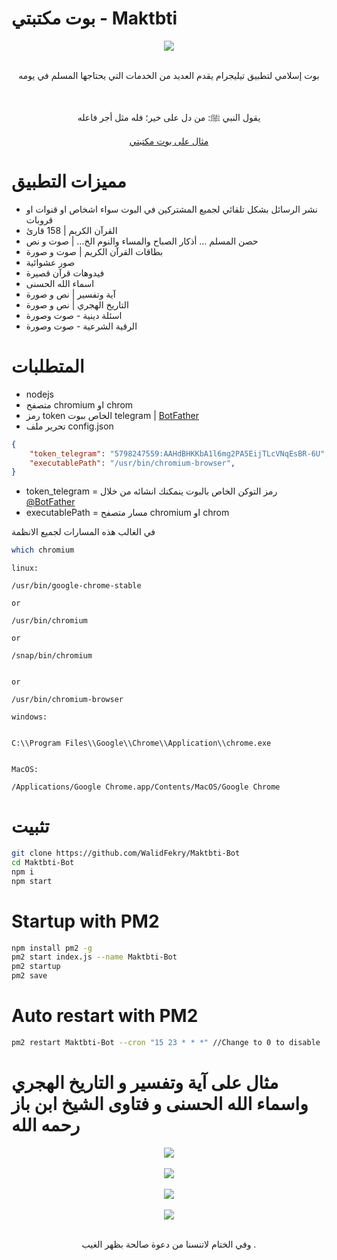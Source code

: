 # بوت مكتبتي - Maktbti

<div align="center">
  <img align="center" src="./logo.png">

  <br>
  <br>

  بوت إسلامي لتطبيق تيليجرام يقدم العديد من الخدمات التي يحتاجها المسلم في يومه 

  <br>

  يقول النبي ﷺ: من دل على خير؛ فله مثل أجر فاعله 

  [مثال على بوت مكتبتي](https://t.me/maktbti_bot)

</div>


# مميزات التطبيق

- نشر الرسائل بشكل تلقائي لجميع المشتركين في البوت سواء اشخاص او قنوات او قروبات
- القرآن الكريم | 158 قارئ
- حصن المسلم … أذكار الصباح والمساء والنوم الخ... | صوت و نص
- بطاقات القرآن الكريم | صوت و صورة
- صور عشوائية
- فيدوهات قرآن قصيرة
- اسماء الله الحسنى
- آية وتفسير | نص و صورة
- التاريخ الهجري | نص و صورة
-  اسئلة دينية - صوت وصورة
-  الرقية الشرعية - صوت وصورة


# المتطلبات

- nodejs 
- متصفح chromium او chrom
- رمز token الخاص ببوت telegram | [BotFather](https://t.me/BotFather)
- تحرير ملف config.json 


```json
{
    "token_telegram": "5798247559:AAHdBHKKbA1l6mg2PA5EijTLcVNqEsBR-6U",
    "executablePath": "/usr/bin/chromium-browser",
}
```


- token_telegram =  رمز التوكن الخاص بالبوت ينمكنك انشائه من خلال [@BotFather](https://t.me/BotFather)
- executablePath = مسار متصفح chromium او chrom


في الغالب هذه المسارات لجميع الانظمة

```bash
which chromium
```

```
linux:

/usr/bin/google-chrome-stable

or 

/usr/bin/chromium

or 

/snap/bin/chromium


or

/usr/bin/chromium-browser

windows:


C:\\Program Files\\Google\\Chrome\\Application\\chrome.exe


MacOS:

/Applications/Google Chrome.app/Contents/MacOS/Google Chrome
```

# تثبيت 

```bash
git clone https://github.com/WalidFekry/Maktbti-Bot
cd Maktbti-Bot
npm i
npm start
```

# Startup with PM2

```bash
npm install pm2 -g
pm2 start index.js --name Maktbti-Bot
pm2 startup
pm2 save
```

# Auto restart with PM2

```bash
pm2 restart Maktbti-Bot --cron "15 23 * * *" //Change to 0 to disable
```

#  مثال على آية وتفسير و التاريخ الهجري واسماء الله الحسنى و فتاوى الشيخ ابن باز رحمه الله

<div align="center">

  <img align="center" src="./tafseerMouaser.jpeg">

  <br>
  <br>

  <img align="center" src="./Hijri.jpeg">

  <br>
  <br>

  <img align="center" src="./output.png">

  <br>
  <br>

  <img align="center" src="./fatwas.jpg">

  <br>
  <br>

  وفي الختام لاتنسنا من دعوة صالحة بظهر الغيب .
</div>
